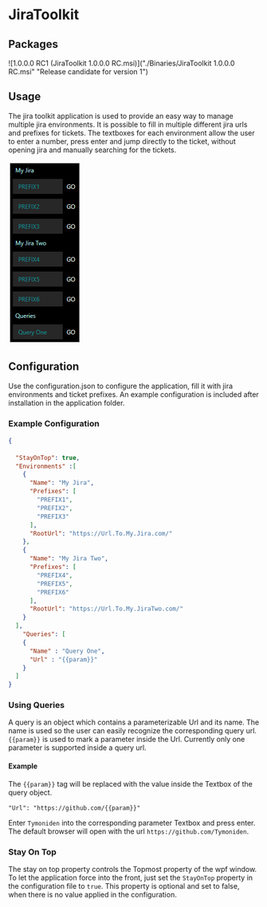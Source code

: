 # JiraToolkit

## Packages
![1.0.0.0 RC1 (JiraToolkit 1.0.0.0 RC.msi)]("./Binaries/JiraToolkit 1.0.0.0 RC.msi" "Release candidate for version 1")

## Usage
The jira toolkit application is used to provide an easy way to manage multiple jira environments. It is possible to fill in multiple different jira urls and prefixes for tickets. The textboxes for each environment allow the user to enter a number, press enter and jump directly to the ticket, without opening jira and manually searching for the tickets.

![alt text](./Images/application.png "Example configuration, with two jiras and three ticket prefixes for each jira.")


## Configuration

Use the configuration.json to configure the application, fill it with jira environments and ticket prefixes. An example configuration is included after installation in the application folder.

### Example Configuration

```json
{

  "StayOnTop": true,
  "Environments" :[
    {
      "Name": "My Jira",
      "Prefixes": [
        "PREFIX1",
        "PREFIX2",
        "PREFIX3"
      ],
      "RootUrl": "https://Url.To.My.Jira.com/"
    },
    {
      "Name": "My Jira Two",
      "Prefixes": [
        "PREFIX4",
        "PREFIX5",
        "PREFIX6"
      ],
      "RootUrl": "https://Url.To.My.JiraTwo.com/"
    }
  ],
    "Queries": [
    {
      "Name" : "Query One",
      "Url" : "{{param}}"
    }
  ]
}
```

### Using Queries

A query is an object which contains a parameterizable Url and its name. The name is used so the user can easily recognize the corresponding query url.
```{{param}}``` is used to mark a parameter inside the Url. Currently only one parameter is supported inside a query url.

#### Example

The ```{{param}}``` tag will be replaced with the value inside the Textbox of the query object.

```
"Url": "https://github.com/{{param}}"
```
Enter ```Tymoniden``` into the corresponding parameter Textbox and press enter. The default browser will open with the url ```https://github.com/Tymoniden```.

### Stay On Top

The stay on top property controls the Topmost property of the wpf window. To let the application force into the front, just set the ```StayOnTop``` property in the configuration file to ```true```.
This property is optional and set to false, when there is no value applied in the configuration.